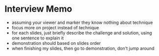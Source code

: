 # Interview Memo

- assuming your viewer and marker they know nothing about technique
- focus more on project instead of technique
- for each slides, just briefly describe the challenge and solution, using one sentence to explain it
- demonstration should based on slides order
- when finishing my slides, then go to demonstration, don't jump around